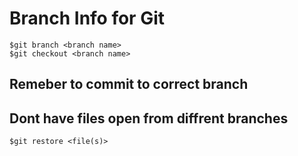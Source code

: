 # Branch Info for Git
```
$git branch <branch name>
$git checkout <branch name>
```
## Remeber to commit to correct branch
## Dont have files open from diffrent branches
```
$git restore <file(s)>
```